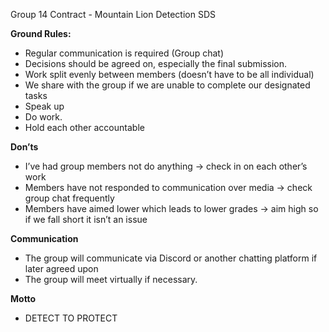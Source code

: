 Group 14 Contract \- Mountain Lion Detection SDS

**Ground Rules:**

* Regular communication is required (Group chat)  
* Decisions should be agreed on, especially the final submission.  
* Work split evenly between members (doesn’t have to be all individual)  
* We share with the group if we are unable to complete our designated tasks  
* Speak up  
* Do work.  
* Hold each other accountable

**Don’ts**

* I’ve had group members not do anything → check in on each other’s work  
* Members have not responded to communication over media → check group chat frequently  
* Members have aimed lower which leads to lower grades → aim high so if we fall short it isn’t an issue

**Communication**

* The group will communicate via Discord or another chatting platform if later agreed upon  
* The group will meet virtually if necessary.

**Motto**

* DETECT TO PROTECT